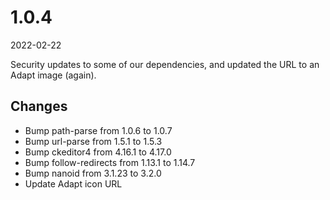 # 1.0.4
2022-02-22

Security updates to some of our dependencies, and updated the URL to an Adapt image (again).

## Changes
- Bump path-parse from 1.0.6 to 1.0.7
- Bump url-parse from 1.5.1 to 1.5.3
- Bump ckeditor4 from 4.16.1 to 4.17.0
- Bump follow-redirects from 1.13.1 to 1.14.7
- Bump nanoid from 3.1.23 to 3.2.0
- Update Adapt icon URL
